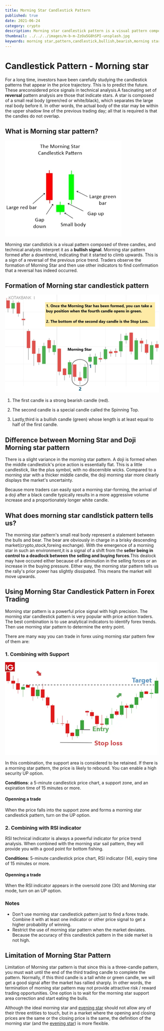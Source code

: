 ```yaml
---
title: Morning Star Candlestick Pattern
published: true
date: 2021-06-24
category: crypto
description: Morning star candlestick pattern is a visual pattern composed of three candles, and technical analysts interpret it as a bullish signal. This is a sign of a reversal of the previous price trend.
thumbnail: ../../../images/m-b-m-ZzOa5G8hSPI-unsplash.jpg
keywords: morning star,pattern,candlestick,bullish,bearish,morning star doji,forex
---
```


# Candlestick Pattern - Morning star

For a long time, investors have been carefully studying the candlestick patterns that appear in the price trajectory. This is to predict the future. These areconsidered price signals in technical analysis.A fascinating set of **reversal** pattern analysis are those that indicate stars. A star is composed of a small real body (green/red or white/black), which separates the large real body before it. In other words, the actual body of the star may be within the upper shadow line of the previous trading day; all that is required is that the candles do not overlap.

## What is Morning star pattern?

![Morning Star Pattern](./morningstar.webp "source dstockmarket")

Morning star candlstick is a visual pattern composed of three candles, and technical analysts interpret it as a **bullish signal**. Morning star pattern formed after a downtrend, indicating that it started to climb upwards. This is a sign of a reversal of the previous price trend. Traders observe the formation of Morning Star and then use other indicators to find confirmation that a reversal has indeed occurred.

## Formation of Morning star candlestick pattern

![Morning Star Indicator](./morningstartanalysis.webp)

1. The first candle is a strong bearish candle (red).

2. The second candle is a special candle called the Spinning Top.

3. Lastly,third is a bullish candle (green) whose length is at least equal to half of the first candle.

## Difference between Morning Star and Doji Morning star pattern

There is a slight variance in the morning star pattern. A doji is formed when the middle candlestick's price action is essentially flat. This is a little candlestick, like the plus symbol, with no discernible wicks. Compared to a morning star with a thicker middle candle, the doji morning star more clearly displays the market's uncertainty.

Because more traders can easily spot a morning star-forming, the arrival of a doji after a black candle typically results in a more aggressive volume increase and a proportionately longer white candle.

## What does morning star candlstick pattern tells us?

The morning star pattern's small real body represent a stalement between the bulls and bear. The bear are obviously in charge in a brisky descending market(crypto,stock,foreing exchange). With the emergence of a morning star in such an environment,it is a signal of a shift from the **seller being in control to a deadlock between the selling and buying forces**.This dealock may have occured either because of a diminution in the selling forces or an increase in the buying pressure. Either way, the morning star pattern tells us the rally's prior power has slightly dissipated. This means the market will move upwards.

## Using Morning Star Candlestick Pattern in Forex Trading

Morning star pattern is a powerful price signal with high precision. The morning star candlestick pattern is very popular with price action traders. The best combination is to use analytical indicators to identify forex trends. Then use morning star pattern to determine the entry point.

There are many way you can trade in forex using morning star pattern few of them are:

### 1. Combining with Support

![Morning Star Trading](./morning-start-trading.webp "source IG")

In this combination, the support area is considered to be retained. If there is a morning star pattern, the price is likely to rebound. You can enable a high security UP option.

**Conditions**: a 5-minute candlestick price chart, a support zone, and an expiration time of 15 minutes or more.

#### Openning a trade

When the price falls into the support zone and forms a morning star candlestick pattern, turn on the UP option.

### 2. Combining with RSI indicator

RSI technical indicator is always a powerful indicator for price trend analysis. When combined with the morning star sail pattern, they will provide you with a good point for bottom fishing.

**Conditions**: 5-minute candlestick price chart, RSI indicator (14), expiry time of 15 minutes or more.

#### Openning a trade

When the RSI indicator appears in the oversold zone (30) and Morning star mode, turn on an UP option.

### Notes

- Don't use morning star candlestick pattern just to find a forex trade. Combine it with at least one indicator or other price signal to get a higher probability of winning.
- Restrict the use of morning star pattern  when the market deviates. Because the accuracy of this candlestick pattern in the side market is not high.

## Limitation of Morning Star Pattern

Limitation of Morning star pattern is that since this is a three-candle pattern, you must wait until the end of the third trading candle to complete the pattern. Normally, if this third candle is a tall white or green candle, we will get a good signal after the market has rallied sharply. In other words, the termination of morning star pattern may not provide attractive risk / reward trading opportunities. One option is to wait for the morning star support area correction and start eating the bulls.

Although the ideal morning star and [evening star](https://anothertechs.com/crypto/evening-star/) should not allow any of their three entities to touch, but in a market where the opening and closing prices are the same or the closing price is the same, the definition of the morning star (and the [evening star](https://anothertechs.com/crypto/evening-star/)) is more flexible.
